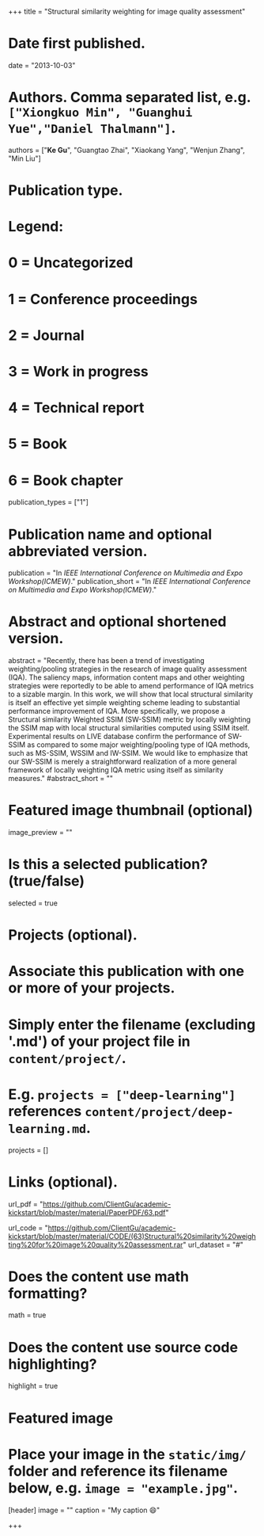 +++
title = "Structural similarity weighting for image quality assessment"

# Date first published.
date = "2013-10-03"

# Authors. Comma separated list, e.g. `["Xiongkuo Min", "Guanghui Yue","Daniel Thalmann"]`.
authors = ["**Ke Gu**", "Guangtao Zhai", "Xiaokang Yang", "Wenjun Zhang", "Min Liu"]
# Publication type.
# Legend:
# 0 = Uncategorized
# 1 = Conference proceedings
# 2 = Journal
# 3 = Work in progress
# 4 = Technical report
# 5 = Book
# 6 = Book chapter
publication_types = ["1"]

# Publication name and optional abbreviated version.
publication = "In *IEEE International Conference on Multimedia and Expo Workshop(ICMEW)*."
publication_short = "In *IEEE International Conference on Multimedia and Expo Workshop(ICMEW)*."

# Abstract and optional shortened version.
abstract = "Recently, there has been a trend of investigating weighting/pooling strategies in the research of image quality assessment (IQA). The saliency maps, information content maps and other weighting strategies were reportedly to be able to amend performance of IQA metrics to a sizable margin. In this work, we will show that local structural similarity is itself an effective yet simple weighting scheme leading to substantial performance improvement of IQA. More specifically, we propose a Structural similarity Weighted SSIM (SW-SSIM) metric by locally weighting the SSIM map with local structural similarities computed using SSIM itself. Experimental results on LIVE database confirm the performance of SW-SSIM as compared to some major weighting/pooling type of IQA methods, such as MS-SSIM, WSSIM and IW-SSIM. We would like to emphasize that our SW-SSIM is merely a straightforward realization of a more general framework of locally weighting IQA metric using itself as similarity measures."
#abstract_short = ""

# Featured image thumbnail (optional)
image_preview = ""

# Is this a selected publication? (true/false)
selected = true

# Projects (optional).
#   Associate this publication with one or more of your projects.
#   Simply enter the filename (excluding '.md') of your project file in `content/project/`.
#   E.g. `projects = ["deep-learning"]` references `content/project/deep-learning.md`.
projects = []

# Links (optional).
url_pdf = "https://github.com/ClientGu/academic-kickstart/blob/master/material/PaperPDF/63.pdf"

url_code = "https://github.com/ClientGu/academic-kickstart/blob/master/material/CODE/(63)Structural%20similarity%20weighting%20for%20image%20quality%20assessment.rar"
url_dataset = "#"


# Does the content use math formatting?
math = true

# Does the content use source code highlighting?
highlight = true

# Featured image
# Place your image in the `static/img/` folder and reference its filename below, e.g. `image = "example.jpg"`.
[header]
image = ""
caption = "My caption 😄"

+++

